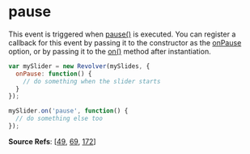 # pause

This event is triggered when [pause()](https://github.com/revolverjs/revolverjs/blob/master/docs/revolver.methods.pause.md) is executed. You can register a callback for this event by passing it to the constructor as the [onPause](https://github.com/revolverjs/revolverjs/blob/master/docs/revolver.options.onpause.md) option, or by passing it to the [on()](https://github.com/revolverjs/revolverjs/blob/master/docs/revolver.methods.on.md) method after instantiation.

```javascript
var mySlider = new Revolver(mySlides, {
  onPause: function() {
    // do something when the slider starts
  }
});

mySlider.on('pause', function() {
  // do something else too
});
```

**Source Refs**: [[49](https://github.com/revolverjs/revolverjs/blob/master/coffee/revolver.coffee#L49), [69](https://github.com/revolverjs/revolverjs/blob/master/coffee/revolver.coffee#L69), [172](https://github.com/revolverjs/revolverjs/blob/master/coffee/revolver.coffee#L172)]
